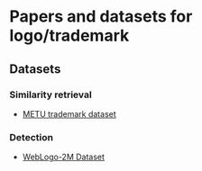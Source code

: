 # Papers and datasets for logo/trademark

## Datasets
### Similarity retrieval
- [METU trademark dataset](http://kovan.ceng.metu.edu.tr/LogoDataset/)
### Detection
- [WebLogo-2M Dataset](http://www.eecs.qmul.ac.uk/~hs308/WebLogo-2M.html/)
